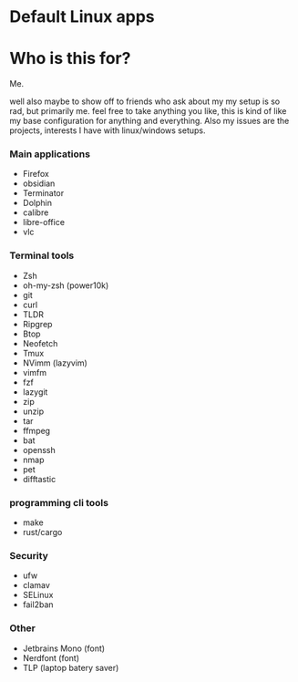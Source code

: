 # Default Linux apps
# Who is this for?
Me.

well also maybe to show off to friends who ask about my my setup is so rad, but primarily me.
feel free to take anything you like, this is kind of like my base configuration for anything and everything. Also my issues are the projects, interests I have with linux/windows setups.

### Main applications
- Firefox
- obsidian
- Terminator
- Dolphin
- calibre
- libre-office
- vlc

### Terminal tools
- Zsh
- oh-my-zsh (power10k)
- git
- curl
- TLDR
- Ripgrep
- Btop
- Neofetch
- Tmux
- NVimm (lazyvim)
- vimfm
- fzf
- lazygit
- zip
- unzip
- tar
- ffmpeg
- bat
- openssh
- nmap
- pet
- difftastic

### programming cli tools
- make
- rust/cargo


### Security
- ufw
- clamav
- SELinux
- fail2ban

### Other
- Jetbrains Mono (font)
- Nerdfont (font)
- TLP (laptop batery saver)
